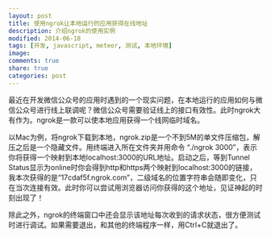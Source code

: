 ```yaml
---
layout: post
title: 使用ngrok让本地运行的应用获得在线地址
description: 介绍ngrok的使用实例
modified: 2014-06-18
tags: [开发, javascript, meteor, 测试, 本地环境]
image:
comments: true
share: true
categories: post
---
```


最近在开发微信公众号的应用时遇到的一个现实问题，在本地运行的应用如何与微信公众号进行线上联调呢？微信公众号需要验证线上的接口有效性。此时ngrok大有作为。ngrok是一款可以使本地应用获得一个线网临时域名。

以Mac为例，将ngrok下载到本地，ngrok.zip是一个不到5M的单文件压缩包，解压之后是一个隐藏文件。用终端进入所在文件夹并用命令
“./ngrok 3000”，表示你将获得一个映射到本地localhost:3000的URL地址。启动之后，等到Tunnel Status显示为online时你会得到http和https两个映射到localhost:3000的链接，我本次获得的是“17cdaf5f.ngrok.com”，二级域名的位置字符串会随即变化，只在当次连接有效。此时你可以尝试用浏览器访问你获得的这个地址，见证神起的时刻出现了！

除此之外，ngrok的终端窗口中还会显示该地址每次收到的请求状态，很方便测试时进行调试。如果需要退出，和其他的终端程序一样，用Ctrl+C就退出了。